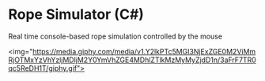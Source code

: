 # Rope Simulator (C#)
Real time console-based rope simulation controlled by the mouse

<img="https://media.giphy.com/media/v1.Y2lkPTc5MGI3NjExZGE0M2ViMmRjOTMxYzVhYzljMDljM2Y0YmVhZGE4MDhlZTlkMzMyMyZjdD1n/3aFrF7TR0qc5ReDH1T/giphy.gif">
